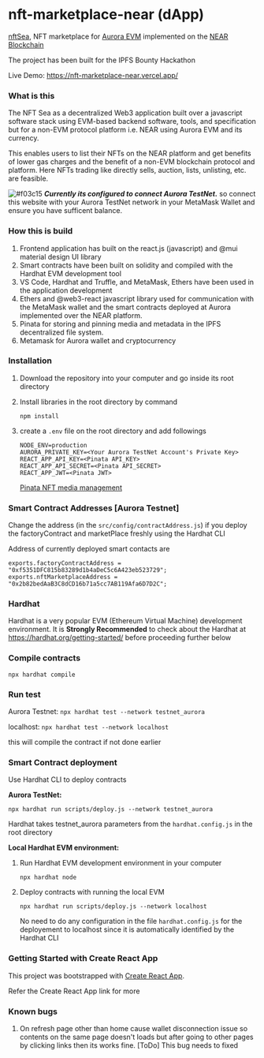# nft-marketplace-near (dApp)

[nftSea](https://opensea.io/), NFT marketplace for [Aurora EVM](https://aurora.dev/) implemented on the [NEAR Blockchain](https://near.org/)

The project has been built for the IPFS Bounty Hackathon

Live Demo: https://nft-marketplace-near.vercel.app/

### What is this

The NFT Sea as a decentralized Web3 application built over a javascript software stack using EVM-based backend software, tools, and specification but for a non-EVM protocol platform i.e. NEAR using Aurora EVM and its currency.

This enables users to list their NFTs on the NEAR platform and get benefits of lower gas charges and the benefit of a non-EVM blockchain protocol and platform. Here NFTs trading like directly sells, auction, lists, unlisting, etc. are feasible.

![#f03c15](https://via.placeholder.com/15/f03c15/000000?text=+) **_Currently its configured to connect Aurora TestNet._** so connect this website with your Aurora TestNet network in your MetaMask Wallet and ensure you have sufficent balance.

### How this is build

1. Frontend application has built on the react.js (javascript) and @mui material design UI library
2. Smart contracts have been built on solidity and compiled with the Hardhat EVM development tool
3. VS Code, Hardhat and Truffle, and MetaMask, Ethers have been used in the application development
4. Ethers and @web3-react javascript library used for communication with the MetaMask wallet and the smart contracts deployed at Aurora implemented over the NEAR platform.
5. Pinata for storing and pinning media and metadata in the IPFS decentralized file system.
6. Metamask for Aurora wallet and cryptocurrency

### Installation

1. Download the repository into your computer and go inside its root directory
2. Install libraries in the root directory by command
   ```
   npm install
   ```
3. create a `.env` file on the root directory and add followings

   ```
   NODE_ENV=production
   AURORA_PRIVATE_KEY=<Your Aurora TestNet Account's Private Key>
   REACT_APP_API_KEY=<Pinata API_KEY>
   REACT_APP_API_SECRET=<Pinata API_SECRET>
   REACT_APP_JWT=<Pinata JWT>
   ```

   [Pinata NFT media management](https://www.pinata.cloud/)

### Smart Contract Addresses [Aurora Testnet]

Change the address (in the `src/config/contractAddress.js`) if you deploy the factoryContract and marketPlace freshly using the Hardhat CLI

Address of currently deployed smart contacts are

```
exports.factoryContractAddress = "0xf5351DFC815b83289d1b4aDeC5c6A423eb523729";
exports.nftMarketplaceAddress = "0x2b82bedAaB3C8dCD16b71a5cc7AB119Afa6D7D2C";
```

### Hardhat

Hardhat is a very popular EVM (Ethereum Virtual Machine) development environment.
It is **Strongly Recommended** to check about the Hardhat at https://hardhat.org/getting-started/ before proceeding further below

### Compile contracts

`npx hardhat compile`

### Run test

Aurora Testnet:
`npx hardhat test --network testnet_aurora`

localhost:
`npx hardhat test --network localhost`

this will compile the contract if not done earlier

### Smart Contract deployment

Use Hardhat CLI to deploy contracts

**Aurora TestNet:**

```
npx hardhat run scripts/deploy.js --network testnet_aurora
```

Hardhat takes testnet_aurora parameters from the `hardhat.config.js` in the root directory

**Local Hardhat EVM environment:**

1. Run Hardhat EVM development environment in your computer

   ```
   npx hardhat node
   ```

2. Deploy contracts with running the local EVM
   ```
   npx hardhat run scripts/deploy.js --network localhost
   ```
   No need to do any configuration in the file `hardhat.config.js` for the deployement to localhost since it is automatically identified by the Hardhat CLI

### Getting Started with Create React App

This project was bootstrapped with [Create React App](https://github.com/facebook/create-react-app).

Refer the Create React App link for more

### Known bugs

1. On refresh page other than home cause wallet disconnection issue so contents on the same page doesn't loads but after going to other pages by clicking links then its works fine. [ToDo] This bug needs to fixed
